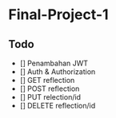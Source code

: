 # Final-Project-1

## Todo

- [] Penambahan JWT
- [] Auth & Authorization
- [] GET reflection
- [] POST reflection
- [] PUT relection/id
- [] DELETE reflection/id
